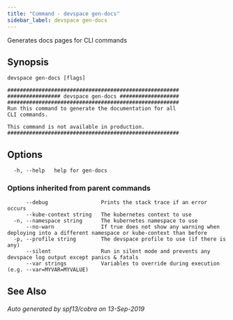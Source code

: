 ```yaml
---
title: "Command - devspace gen-docs"
sidebar_label: devspace gen-docs
---
```



Generates docs pages for CLI commands

## Synopsis


```
devspace gen-docs [flags]
```

```
#######################################################
################# devspace gen-docs ###################
#######################################################
Run this command to generate the documentation for all
CLI commands.

This command is not available in production.
#######################################################
```
## Options

```
  -h, --help   help for gen-docs
```

### Options inherited from parent commands

```
      --debug                 Prints the stack trace if an error occurs
      --kube-context string   The kubernetes context to use
  -n, --namespace string      The kubernetes namespace to use
      --no-warn               If true does not show any warning when deploying into a different namespace or kube-context than before
  -p, --profile string        The devspace profile to use (if there is any)
      --silent                Run in silent mode and prevents any devspace log output except panics & fatals
      --var strings           Variables to override during execution (e.g. --var=MYVAR=MYVALUE)
```

## See Also

###### Auto generated by spf13/cobra on 13-Sep-2019
